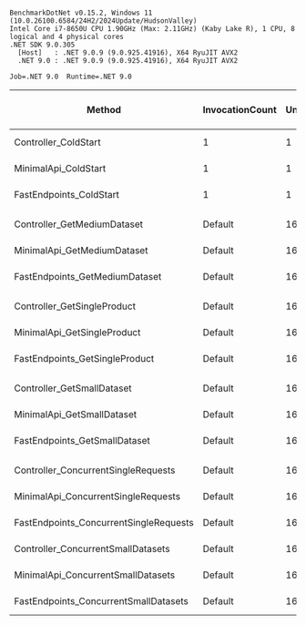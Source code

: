 ```

BenchmarkDotNet v0.15.2, Windows 11 (10.0.26100.6584/24H2/2024Update/HudsonValley)
Intel Core i7-8650U CPU 1.90GHz (Max: 2.11GHz) (Kaby Lake R), 1 CPU, 8 logical and 4 physical cores
.NET SDK 9.0.305
  [Host]   : .NET 9.0.9 (9.0.925.41916), X64 RyuJIT AVX2
  .NET 9.0 : .NET 9.0.9 (9.0.925.41916), X64 RyuJIT AVX2

Job=.NET 9.0  Runtime=.NET 9.0  

```
| Method                                 | InvocationCount | UnrollFactor | Categories    | Mean         | Error        | StdDev       | StdErr     | Median       | Min          | Q1           | Q3           | Max          | Op/s      | Ratio | RatioSD | Rank | Gen0     | Completed Work Items | Lock Contentions | Gen1     | Gen2     | Allocated   | Alloc Ratio |
|--------------------------------------- |---------------- |------------- |-------------- |-------------:|-------------:|-------------:|-----------:|-------------:|-------------:|-------------:|-------------:|-------------:|----------:|------:|--------:|-----:|---------:|---------------------:|-----------------:|---------:|---------:|------------:|------------:|
| Controller_ColdStart                   | 1               | 1            | ColdStart     |    620.34 μs |    17.723 μs |    50.277 μs |   5.213 μs |    615.50 μs |    490.40 μs |    587.60 μs |    649.70 μs |    759.90 μs |  1,612.03 |     ? |       ? |    2 |        - |               2.0000 |                - |        - |        - |    15.24 KB |           ? |
| MinimalApi_ColdStart                   | 1               | 1            | ColdStart     |    510.39 μs |    18.335 μs |    53.193 μs |   5.401 μs |    501.80 μs |    403.30 μs |    471.00 μs |    555.00 μs |    644.60 μs |  1,959.30 |     ? |       ? |    1 |        - |               2.0000 |                - |        - |        - |    11.41 KB |           ? |
| FastEndpoints_ColdStart                | 1               | 1            | ColdStart     |    543.90 μs |    15.371 μs |    44.101 μs |   4.525 μs |    534.80 μs |    442.80 μs |    513.75 μs |    567.15 μs |    664.10 μs |  1,838.58 |     ? |       ? |    1 |        - |               2.0000 |                - |        - |        - |    12.91 KB |           ? |
|                                        |                 |              |               |              |              |              |            |              |              |              |              |              |           |       |         |      |          |                      |                  |          |          |             |             |
| Controller_GetMediumDataset            | Default         | 16           | MediumDataset | 29,458.04 μs | 1,509.475 μs | 4,330.968 μs | 444.348 μs | 29,992.82 μs | 21,372.42 μs | 26,910.21 μs | 31,340.75 μs | 39,001.08 μs |     33.95 |     ? |       ? |    1 | 562.5000 |             129.0000 |           0.0313 | 406.2500 | 125.0000 |  9938.86 KB |           ? |
| MinimalApi_GetMediumDataset            | Default         | 16           | MediumDataset | 32,038.10 μs |   637.412 μs |   954.048 μs | 174.185 μs | 31,741.54 μs | 30,625.57 μs | 31,312.70 μs | 32,534.94 μs | 33,987.80 μs |     31.21 |     ? |       ? |    1 | 571.4286 |             133.7143 |                - | 285.7143 | 142.8571 | 10165.07 KB |           ? |
| FastEndpoints_GetMediumDataset         | Default         | 16           | MediumDataset | 31,382.45 μs | 1,166.414 μs | 3,270.749 μs | 342.868 μs | 30,587.22 μs | 26,546.33 μs | 29,288.99 μs | 31,985.08 μs | 41,392.95 μs |     31.86 |     ? |       ? |    1 | 571.4286 |             135.3571 |                - | 357.1429 | 142.8571 | 10261.28 KB |           ? |
|                                        |                 |              |               |              |              |              |            |              |              |              |              |              |           |       |         |      |          |                      |                  |          |          |             |             |
| Controller_GetSingleProduct            | Default         | 16           | SingleRequest |     93.05 μs |     1.841 μs |     3.319 μs |   0.518 μs |     93.22 μs |     86.99 μs |     90.56 μs |     95.20 μs |    102.56 μs | 10,746.57 |  1.00 |    0.05 |    2 |   3.4180 |               2.0010 |           0.0010 |        - |        - |    14.88 KB |        1.00 |
| MinimalApi_GetSingleProduct            | Default         | 16           | SingleRequest |     46.99 μs |     2.726 μs |     7.555 μs |   0.801 μs |     46.84 μs |     34.80 μs |     40.63 μs |     51.72 μs |     71.64 μs | 21,281.55 |  0.51 |    0.08 |    1 |   2.4414 |               2.0000 |           0.0015 |        - |        - |    11.06 KB |        0.74 |
| FastEndpoints_GetSingleProduct         | Default         | 16           | SingleRequest |    476.76 μs |    91.548 μs |   256.711 μs |  26.911 μs |    534.23 μs |     71.98 μs |    263.46 μs |    638.14 μs |  1,152.16 μs |  2,097.51 |  5.13 |    2.75 |    3 |   1.9531 |               2.0020 |           0.0039 |        - |        - |     12.6 KB |        0.85 |
|                                        |                 |              |               |              |              |              |            |              |              |              |              |              |           |       |         |      |          |                      |                  |          |          |             |             |
| Controller_GetSmallDataset             | Default         | 16           | SmallDataset  |  2,046.66 μs |    40.452 μs |   107.974 μs |  11.852 μs |  2,036.93 μs |  1,795.43 μs |  2,013.47 μs |  2,082.21 μs |  2,311.93 μs |    488.60 |     ? |       ? |    1 |  85.9375 |              14.3750 |                - |  23.4375 |        - |   724.12 KB |           ? |
| MinimalApi_GetSmallDataset             | Default         | 16           | SmallDataset  |  2,268.06 μs |    63.294 μs |   178.521 μs |  18.612 μs |  2,229.93 μs |  2,039.39 μs |  2,118.36 μs |  2,378.97 μs |  2,785.53 μs |    440.91 |     ? |       ? |    2 |  85.9375 |              15.2813 |                - |  23.4375 |        - |   724.04 KB |           ? |
| FastEndpoints_GetSmallDataset          | Default         | 16           | SmallDataset  |  2,633.46 μs |    47.588 μs |    58.443 μs |  12.460 μs |  2,625.62 μs |  2,535.79 μs |  2,602.28 μs |  2,655.38 μs |  2,812.85 μs |    379.73 |     ? |       ? |    3 |  85.9375 |              14.4297 |           0.0156 |  23.4375 |        - |   732.62 KB |           ? |
|                                        |                 |              |               |              |              |              |            |              |              |              |              |              |           |       |         |      |          |                      |                  |          |          |             |             |
| Controller_ConcurrentSingleRequests    | Default         | 16           | Throughput    |    996.49 μs |    46.007 μs |   129.008 μs |  13.524 μs |    984.13 μs |    816.44 μs |    893.04 μs |  1,063.54 μs |  1,432.63 μs |  1,003.52 |     ? |       ? |    3 | 148.4375 |             100.0898 |           0.0273 |  50.7813 |        - |   711.23 KB |           ? |
| MinimalApi_ConcurrentSingleRequests    | Default         | 16           | Throughput    |    761.88 μs |    15.175 μs |    36.065 μs |   4.406 μs |    749.64 μs |    715.74 μs |    735.34 μs |    782.92 μs |    867.60 μs |  1,312.55 |     ? |       ? |    1 | 109.3750 |             100.3008 |           0.0156 |  35.1563 |        - |   522.37 KB |           ? |
| FastEndpoints_ConcurrentSingleRequests | Default         | 16           | Throughput    |    805.71 μs |    15.946 μs |    41.163 μs |   4.661 μs |    789.66 μs |    745.59 μs |    780.35 μs |    817.90 μs |    923.28 μs |  1,241.14 |     ? |       ? |    2 | 113.2813 |             100.1914 |                - |  70.3125 |        - |   597.68 KB |           ? |
| Controller_ConcurrentSmallDatasets     | Default         | 16           | Throughput    |  4,055.13 μs |   267.909 μs |   742.376 μs |  78.692 μs |  3,880.47 μs |  3,216.61 μs |  3,443.44 μs |  4,416.70 μs |  6,577.00 μs |    246.60 |     ? |       ? |    5 | 390.6250 |             104.9688 |           0.1563 | 312.5000 |        - |  1933.75 KB |           ? |
| MinimalApi_ConcurrentSmallDatasets     | Default         | 16           | Throughput    |  2,944.95 μs |   145.742 μs |   413.445 μs |  42.872 μs |  2,793.24 μs |  2,471.06 μs |  2,622.28 μs |  3,198.91 μs |  4,163.56 μs |    339.56 |     ? |       ? |    4 | 328.1250 |             105.3438 |           0.0938 | 265.6250 |        - |  1748.29 KB |           ? |
| FastEndpoints_ConcurrentSmallDatasets  | Default         | 16           | Throughput    |  2,990.28 μs |   101.282 μs |   284.005 μs |  29.772 μs |  2,854.21 μs |  2,711.11 μs |  2,790.29 μs |  3,119.23 μs |  3,845.33 μs |    334.42 |     ? |       ? |    4 | 359.3750 |             105.4531 |           0.0938 | 296.8750 |        - |  1872.26 KB |           ? |
